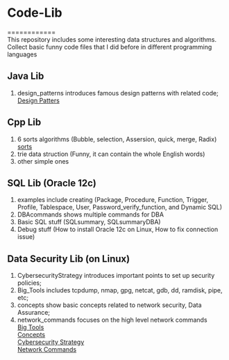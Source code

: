 # Code-Lib
============  
This repository includes some interesting data structures and algorithms.
Collect basic funny code files that I did before in different programming languages

Java Lib
--------
1. design_patterns introduces famous design patterns with related code;  
   [Design Patters](https://github.com/mndarren/Code-Lib/blob/master/java_lib/design_patterns.md)

Cpp Lib
-------
1. 6 sorts algorithms (Bubble, selection, Assersion, quick, merge, Radix) [sorts](https://github.com/mndarren/Code-Lib/blob/master/cpp_lib/sorting/Sort.h)
2. trie data struction (Funny, it can contain the whole English words)
3. other simple ones

SQL Lib (Oracle 12c)
--------------------
1. examples include creating (Package, Procedure, Function, Trigger, Profile, Tablespace, User, Password_verify_function, and Dynamic SQL)
2. DBAcommands shows multiple commands for DBA
3. Basic SQL stuff (SQLsummary, SQLsummaryDBA)
4. Debug stuff (How to install Oracle 12c on Linux, How to fix connection issue)

Data Security Lib (on Linux)
----------------------------
1. CybersecurityStrategy introduces important points to set up security policies;
2. Big_Tools includes tcpdump, nmap, gpg, netcat, gdb, dd, ramdisk, pipe, etc;
3. concepts show basic concepts related to network security, Data Assurance;
4. network_commands focuses on the high level network commands  
[Big Tools](https://github.com/mndarren/Code-Lib/blob/master/Data_Security_lib/Big_Tools.md)  
[Concepts](https://github.com/mndarren/Code-Lib/blob/master/Data_Security_lib/concepts.md)  
[Cybersecurity Strategy](https://github.com/mndarren/Code-Lib/blob/master/Data_Security_lib/CybersecurityStrategy.md)  
[Network Commands](https://github.com/mndarren/Code-Lib/blob/master/Data_Security_lib/network_commands.md)
